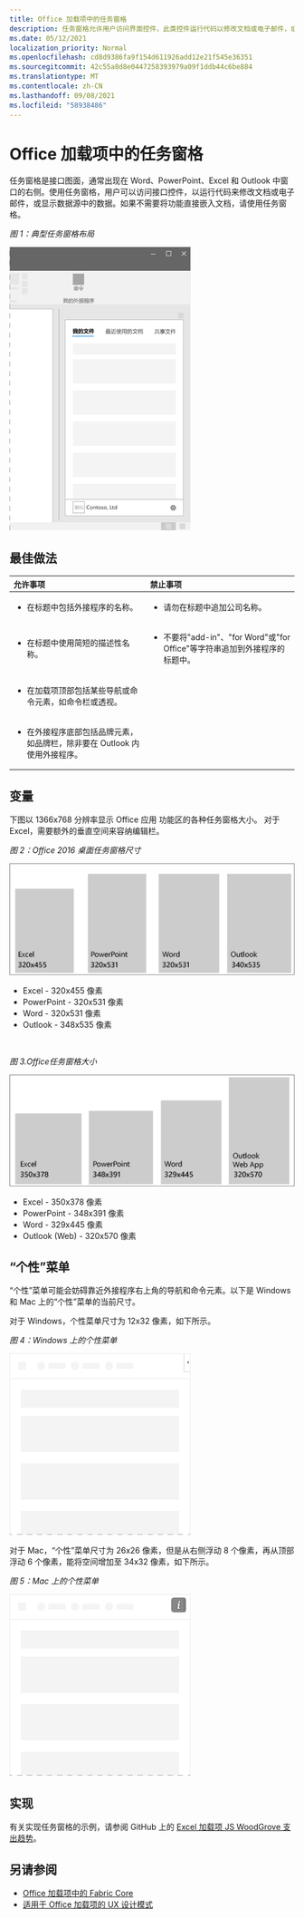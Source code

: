 ```yaml
---
title: Office 加载项中的任务窗格
description: 任务窗格允许用户访问界面控件，此类控件运行代码以修改文档或电子邮件，或显示数据源中的数据。
ms.date: 05/12/2021
localization_priority: Normal
ms.openlocfilehash: cd8d9386fa9f154d611926add12e21f545e36351
ms.sourcegitcommit: 42c55a8d8e0447258393979a09f1ddb44c6be884
ms.translationtype: MT
ms.contentlocale: zh-CN
ms.lasthandoff: 09/08/2021
ms.locfileid: "58938486"
---
```

# <a name="task-panes-in-office-add-ins"></a>Office 加载项中的任务窗格

任务窗格是接口图面，通常出现在 Word、PowerPoint、Excel 和 Outlook 中窗口的右侧。使用任务窗格，用户可以访问接口控件，以运行代码来修改文档或电子邮件，或显示数据源中的数据。如果不需要将功能直接嵌入文档，请使用任务窗格。

*图 1：典型任务窗格布局*

![插图显示典型的任务窗格布局，顶部有节选项卡，公司徽标和公司名称位于左下角，而设置图标位于右下角。](../images/overview-with-app-task-pane.png)

## <a name="best-practices"></a>最佳做法

|允许事项|禁止事项|
|:-----|:--------|
|<ul><li>在标题中包括外接程序的名称。</li></ul>|<ul><li>请勿在标题中追加公司名称。</li></ul>|
|<ul><li>在标题中使用简短的描述性名称。</li></ul>|<ul><li>不要将"add-in"、"for Word"或"for Office"等字符串追加到外接程序的标题中。</li></ul>|
|<ul><li>在加载项顶部包括某些导航或命令元素，如命令栏或透视。</li></ul>||
|<ul><li>在外接程序底部包括品牌元素，如品牌栏，除非要在 Outlook 内使用外接程序。</li></ul>||

## <a name="variants"></a>变量

下图以 1366x768 分辨率显示 Office 应用 功能区的各种任务窗格大小。 对于 Excel，需要额外的垂直空间来容纳编辑栏。  

*图 2：Office 2016 桌面任务窗格尺寸*

![以 1366x768 分辨率显示桌面任务窗格大小的图表。](../images/office-2016-taskpane-sizes.png)

- Excel - 320x455 像素
- PowerPoint - 320x531 像素
- Word - 320x531 像素
- Outlook - 348x535 像素

<br/>

*图 3.Office任务窗格大小*

![以 1366x768 分辨率显示任务窗格大小的图表。](../images/office-365-taskpane-sizes.png)

- Excel - 350x378 像素
- PowerPoint - 348x391 像素
- Word - 329x445 像素
- Outlook (Web) - 320x570 像素

## <a name="personality-menu"></a>“个性”菜单

“个性”菜单可能会妨碍靠近外接程序右上角的导航和命令元素。以下是 Windows 和 Mac 上的“个性”菜单的当前尺寸。

对于 Windows，个性菜单尺寸为 12x32 像素，如下所示。

*图 4：Windows 上的个性菜单*

![显示桌面上个性菜单的Windows图。](../images/personality-menu-win.png)

对于 Mac，“个性”菜单尺寸为 26x26 像素，但是从右侧浮动 8 个像素，再从顶部浮动 6 个像素，能将空间增加至 34x32 像素，如下所示。

*图 5：Mac 上的个性菜单*

![显示 Mac 桌面上个性菜单的图表。](../images/personality-menu-mac.png)

## <a name="implementation"></a>实现

有关实现任务窗格的示例，请参阅 GitHub 上的 [Excel 加载项 JS WoodGrove 支出趋势](https://github.com/OfficeDev/Excel-Add-in-WoodGrove-Expense-Trends)。

## <a name="see-also"></a>另请参阅

- [Office 加载项中的 Fabric Core](fabric-core.md)
- [适用于 Office 加载项的 UX 设计模式](../design/ux-design-pattern-templates.md)
